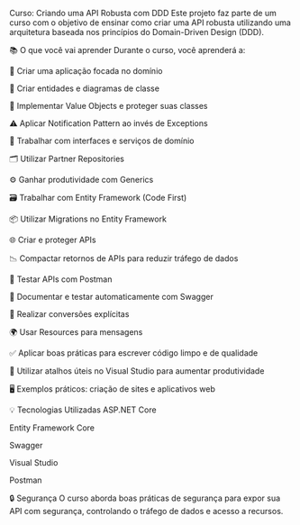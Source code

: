 Curso: Criando uma API Robusta com DDD
Este projeto faz parte de um curso com o objetivo de ensinar como criar uma API robusta utilizando uma arquitetura baseada nos princípios do Domain-Driven Design (DDD).

📚 O que você vai aprender
Durante o curso, você aprenderá a:

📌 Criar uma aplicação focada no domínio

🧱 Criar entidades e diagramas de classe

🧾 Implementar Value Objects e proteger suas classes

⚠️ Aplicar Notification Pattern ao invés de Exceptions

🔌 Trabalhar com interfaces e serviços de domínio

🗂️ Utilizar Partner Repositories

⚙️ Ganhar produtividade com Generics

🗃️ Trabalhar com Entity Framework (Code First)

📦 Utilizar Migrations no Entity Framework

🌐 Criar e proteger APIs

📉 Compactar retornos de APIs para reduzir tráfego de dados

🧪 Testar APIs com Postman

📝 Documentar e testar automaticamente com Swagger

🔄 Realizar conversões explícitas

🌍 Usar Resources para mensagens

✅ Aplicar boas práticas para escrever código limpo e de qualidade

🚀 Utilizar atalhos úteis no Visual Studio para aumentar produtividade

🖥️ Exemplos práticos: criação de sites e aplicativos web

💡 Tecnologias Utilizadas
ASP.NET Core

Entity Framework Core

Swagger

Visual Studio

Postman

🔒 Segurança
O curso aborda boas práticas de segurança para expor sua API com segurança, controlando o tráfego de dados e acesso a recursos.
